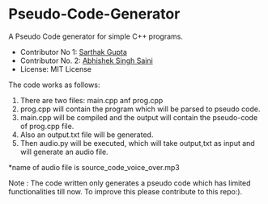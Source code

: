 # Pseudo-Code-Generator

A Pseudo Code generator for simple C++ programs.

* Contributor No 1: [Sarthak Gupta](https://github.com/sarthak-sopho)
* Contributor No. 2: [Abhishek Singh Saini](https://github.com/AbhiTaker)
* License: MIT License

The code works as follows:
1) There are two files: main.cpp anf prog.cpp
2) prog.cpp will contain the program which will be parsed to pseudo code.
3) main.cpp will be compiled and the output will contain the pseudo-code of prog.cpp file.
4) Also an output.txt file will be generated.
5) Then audio.py will be executed, which will take output,txt as input and will generate an audio file.

*name of audio file is source_code_voice_over.mp3

Note : The code written only generates a pseudo code which has limited functionalities till now. To improve this please contribute to this repo:).
